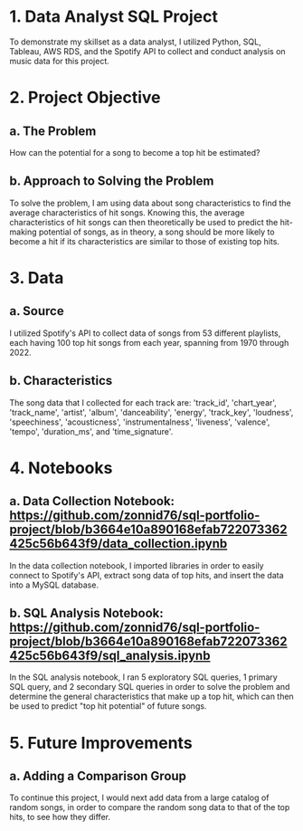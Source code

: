 # 1. Data Analyst SQL Project
To demonstrate my skillset as a data analyst, I utilized Python, SQL, Tableau, AWS RDS, and the Spotify API to collect and conduct analysis on music data for this project.
# 2. Project Objective
## a. The Problem
How can the potential for a song to become a top hit be estimated?
## b. Approach to Solving the Problem
To solve the problem, I am using data about song characteristics to find the average characteristics of hit songs.
Knowing this, the average characteristics of hit songs can then theoretically be used to predict the hit-making potential of songs, as in theory, a song should be more likely to become a hit if its characteristics are similar to those of existing top hits.
# 3. Data
## a. Source
I utilized Spotify's API to collect data of songs from 53 different playlists, each having 100 top hit songs from each year, spanning from 1970 through 2022.
## b. Characteristics
The song data that I collected for each track are: 'track_id', 'chart_year', 'track_name', 'artist', 'album', 'danceability', 'energy', 'track_key', 'loudness', 'speechiness', 'acousticness', 'instrumentalness', 'liveness', 'valence', 'tempo', 'duration_ms', and 'time_signature'.
# 4. Notebooks
## a. Data Collection Notebook: https://github.com/zonnid76/sql-portfolio-project/blob/b3664e10a890168efab722073362425c56b643f9/data_collection.ipynb
In the data collection notebook, I imported libraries in order to easily connect to Spotify's API, extract song data of top hits, and insert the data into a MySQL database.
## b. SQL Analysis Notebook: https://github.com/zonnid76/sql-portfolio-project/blob/b3664e10a890168efab722073362425c56b643f9/sql_analysis.ipynb
In the SQL analysis notebook, I ran 5 exploratory SQL queries, 1 primary SQL query, and 2 secondary SQL queries in order to solve the problem and determine the general characteristics that make up a top hit, which can then be used to predict "top hit potential" of future songs.
# 5. Future Improvements
## a. Adding a Comparison Group
To continue this project, I would next add data from a large catalog of random songs, in order to compare the random song data to that of the top hits, to see how they differ.
